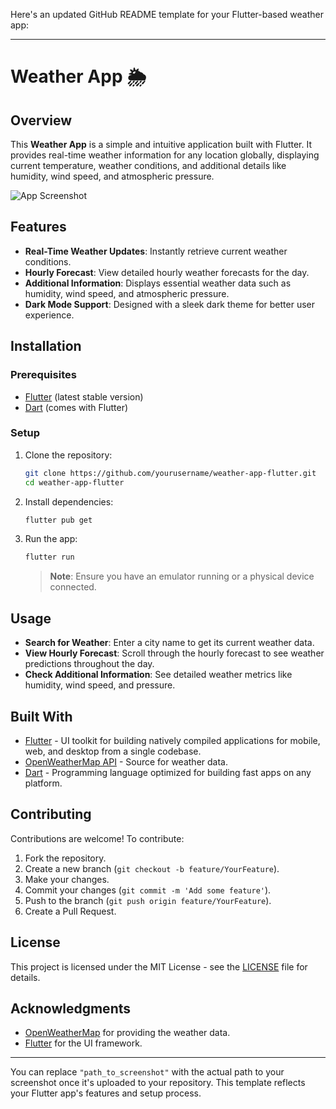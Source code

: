 Here's an updated GitHub README template for your Flutter-based weather app:

---

# Weather App 🌦️

## Overview

This **Weather App** is a simple and intuitive application built with Flutter. It provides real-time weather information for any location globally, displaying current temperature, weather conditions, and additional details like humidity, wind speed, and atmospheric pressure.

![App Screenshot](path_to_screenshot)

## Features

- **Real-Time Weather Updates**: Instantly retrieve current weather conditions.
- **Hourly Forecast**: View detailed hourly weather forecasts for the day.
- **Additional Information**: Displays essential weather data such as humidity, wind speed, and atmospheric pressure.
- **Dark Mode Support**: Designed with a sleek dark theme for better user experience.

## Installation

### Prerequisites

- [Flutter](https://flutter.dev/docs/get-started/install) (latest stable version)
- [Dart](https://dart.dev/get-dart) (comes with Flutter)

### Setup

1. Clone the repository:

   ```bash
   git clone https://github.com/yourusername/weather-app-flutter.git
   cd weather-app-flutter
   ```

2. Install dependencies:

   ```bash
   flutter pub get
   ```

3. Run the app:

   ```bash
   flutter run
   ```

   > **Note**: Ensure you have an emulator running or a physical device connected.

## Usage

- **Search for Weather**: Enter a city name to get its current weather data.
- **View Hourly Forecast**: Scroll through the hourly forecast to see weather predictions throughout the day.
- **Check Additional Information**: See detailed weather metrics like humidity, wind speed, and pressure.

## Built With

- [Flutter](https://flutter.dev/) - UI toolkit for building natively compiled applications for mobile, web, and desktop from a single codebase.
- [OpenWeatherMap API](https://openweathermap.org/api) - Source for weather data.
- [Dart](https://dart.dev/) - Programming language optimized for building fast apps on any platform.

## Contributing

Contributions are welcome! To contribute:

1. Fork the repository.
2. Create a new branch (`git checkout -b feature/YourFeature`).
3. Make your changes.
4. Commit your changes (`git commit -m 'Add some feature'`).
5. Push to the branch (`git push origin feature/YourFeature`).
6. Create a Pull Request.

## License

This project is licensed under the MIT License - see the [LICENSE](LICENSE) file for details.

## Acknowledgments

- [OpenWeatherMap](https://openweathermap.org/) for providing the weather data.
- [Flutter](https://flutter.dev/) for the UI framework.

---

You can replace `"path_to_screenshot"` with the actual path to your screenshot once it's uploaded to your repository. This template reflects your Flutter app's features and setup process.
